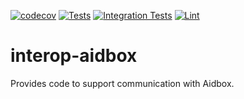 [![codecov](https://codecov.io/gh/projectronin/interop-publishers/branch/master/graph/badge.svg?token=ayosY0YP0o&flag=aidbox)](https://app.codecov.io/gh/projectronin/interop-publishers/branch/master)
[![Tests](https://github.com/projectronin/interop-publishers/actions/workflows/aidbox_test.yml/badge.svg)](https://github.com/projectronin/interop-publishers/actions/workflows/aidbox_test.yml)
[![Integration Tests](https://github.com/projectronin/interop-publishers/actions/workflows/aidbox_integration_test.yml/badge.svg)](https://github.com/projectronin/interop-publishers/actions/workflows/aidbox_integration_test.yml)
[![Lint](https://github.com/projectronin/interop-publishers/actions/workflows/lint.yml/badge.svg)](https://github.com/projectronin/interop-publishers/actions/workflows/lint.yml)

# interop-aidbox

Provides code to support communication with Aidbox.
